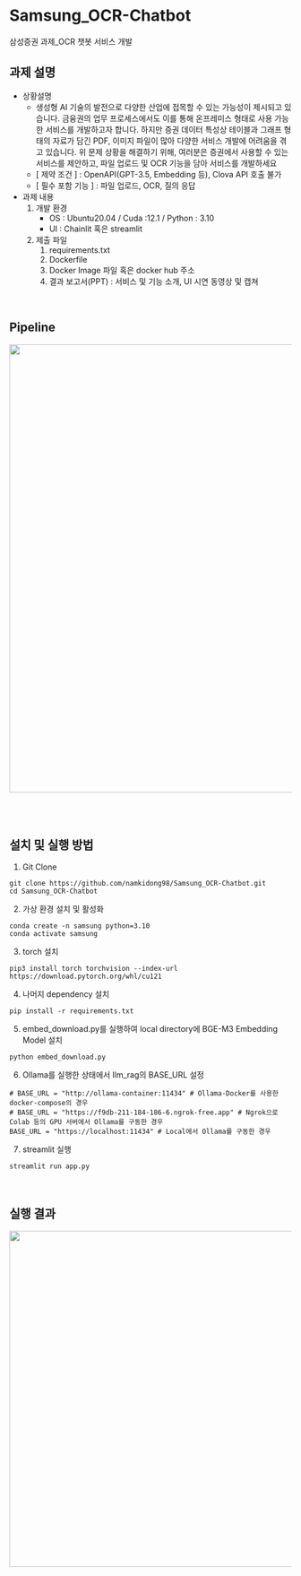 # Samsung_OCR-Chatbot
삼성증권 과제_OCR 챗봇 서비스 개발

## 과제 설명

- 상황설명
    - 생성형 AI 기술의 발전으로 다양한 산업에 접목할 수 있는 가능성이 제시되고 있습니다. 
    금융권의 업무 프로세스에서도 이를 통해 온프레미스 형태로 사용 가능한 서비스를 개발하고자 합니다. 하지만 증권 데이터 특성상 테이블과 그래프 형태의 자료가 담긴 PDF, 이미지 파일이 많아 다양한 서비스 개발에 어려움을 겪고 있습니다. 위 문제 상황을 해결하기 위해, 여러분은 증권에서 사용할 수 있는 서비스를 제안하고, 파일 업로드 및 OCR 기능을 담아 서비스를 개발하세요
    - [ 제약 조건 ] : OpenAPI(GPT-3.5, Embedding 등), Clova API 호출 불가
    - [ 필수 포함 기능 ] : 파일 업로드, OCR,  질의 응답
- 과제 내용
    1. 개발 환경 
        - OS : Ubuntu20.04 / Cuda :12.1 / Python : 3.10
        - UI : Chainlit 혹은 streamlit
    2. 제출 파일
        1. requirements.txt
        2. Dockerfile 
        3. Docker Image 파일 혹은 docker hub 주소
        4. 결과 보고서(PPT) : 서비스 및 기능 소개, UI 시연 동영상 및 캡쳐

<br>

## Pipeline
<img width=800 src="https://github.com/namkidong98/Samsung_OCR-Chatbot/assets/113520117/a1b28006-2f16-4f35-b2ce-99c9cc86d139">

<br><br>

## 설치 및 실행 방법

1. Git Clone
```
git clone https://github.com/namkidong98/Samsung_OCR-Chatbot.git
cd Samsung_OCR-Chatbot
```

2. 가상 환경 설치 및 활성화
```linux
conda create -n samsung python=3.10
conda activate samsung
```

3. torch 설치
```linux
pip3 install torch torchvision --index-url https://download.pytorch.org/whl/cu121
```

4. 나머지 dependency 설치
```linux
pip install -r requirements.txt
```

5. embed_download.py를 실행하여 local directory에 BGE-M3 Embedding Model 설치
```
python embed_download.py
```

6. Ollama를 실행한 상태에서 llm_rag의 BASE_URL 설정
```
# BASE_URL = "http://ollama-container:11434" # Ollama-Docker를 사용한 docker-compose의 경우
# BASE_URL = "https://f9db-211-184-186-6.ngrok-free.app" # Ngrok으로 Colab 등의 GPU 서버에서 Ollama를 구동한 경우
BASE_URL = "https://localhost:11434" # Local에서 Ollama를 구동한 경우
```

7. streamlit 실행
```linux
streamlit run app.py
```

<br>

## 실행 결과
<img width=600 src="https://github.com/namkidong98/Samsung_OCR-Chatbot/assets/113520117/027fb39d-d997-40f0-b8ee-0ed399db081c">




